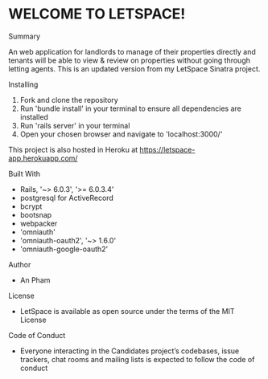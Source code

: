 # WELCOME TO LETSPACE!

 Summary

An web application for landlords to manage of their properties directly and tenants will be able to view & review on properties without going through letting agents. This is an updated version from my LetSpace Sinatra project. 


 Installing

1. Fork and clone the repository
2. Run 'bundle install' in your terminal to ensure all dependencies are installed
3. Run 'rails server' in your terminal
4. Open your chosen browser and navigate to 'localhost:3000/'

 This project is also hosted in Heroku at https://letspace-app.herokuapp.com/ 


 Built With

- Rails, '~> 6.0.3', '>= 6.0.3.4'
- postgresql for ActiveRecord
- bcrypt
- bootsnap
- webpacker
- 'omniauth'
- 'omniauth-oauth2', '~> 1.6.0'
- 'omniauth-google-oauth2'

 Author

- An Pham

 License

- LetSpace is available as open source under the terms of the MIT License

 Code of Conduct

- Everyone interacting in the Candidates project’s codebases, issue trackers, chat rooms and mailing lists is expected to follow the code of conduct

